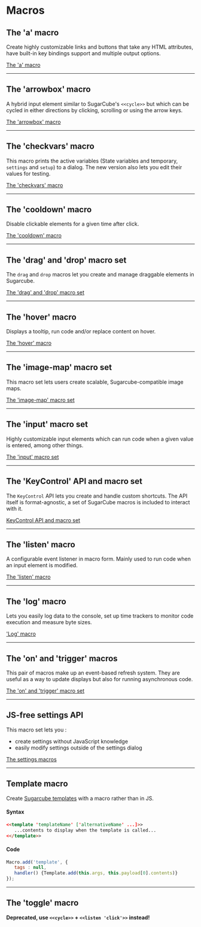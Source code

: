 # Macros #

## The 'a' macro ##

Create highly customizable links and buttons that take any HTML attributes, have built-in key bindings support and multiple output options.

[The 'a' macro](a-macro)

***

## The 'arrowbox' macro ##

A hybrid input element similar to SugarCube's `<<cycle>>` but which can be cycled in either directions by clicking, scrolling or using the arrow keys.

[The 'arrowbox' macro](arrowbox-macro)

***

## The 'checkvars' macro ##

This macro prints the active variables (State variables and temporary, `settings` and `setup`) to a dialog. The new version also lets you edit their values for testing.

[The 'checkvars' macro](checkvars-macro)

***

## The 'cooldown' macro ##

Disable clickable elements for a given time after click.

[The 'cooldown' macro](cooldown-macro)

***

## The 'drag' and 'drop' macro set ##

The `drag` and `drop` macros let you create and manage draggable elements in Sugarcube.

[The 'drag' and 'drop' macro set](drag-drop-macro)

***

## The 'hover' macro ##

Displays a tooltip, run code and/or replace content on hover.

[The 'hover' macro](hover-macro)

***

## The 'image-map' macro set

This macro set lets users create scalable, Sugarcube-compatible image maps.

[The 'image-map' macro set](image-map-macro)

***

## The 'input' macro set

Highly customizable input elements which can run code when a given value is entered, among other things.

[The 'input' macro set](input-macro)

***

## The 'KeyControl' API and macro set ##

The `KeyControl` API lets you create and handle custom shortcuts. The API itself is format-agnostic, a set of SugarCube macros is included to interact with it.

[KeyControl API and macro set](keycontrol-macros)

***

## The 'listen' macro ##

A configurable event listener in macro form. Mainly used to run code when an input element is modified.

[The 'listen' macro](listen-macro)

***

## The 'log' macro ##

Lets you easily log data to the console, set up time trackers to monitor code execution and measure byte sizes.

['Log' macro](log-macro)

***

## The 'on' and 'trigger' macros ##

This pair of macros make up an event-based refresh system. They are useful as a way to update displays but also for running asynchronous code.

[The 'on' and 'trigger' macro set](on-macro)

***

## JS-free settings API

This macro set lets you :
- create settings without JavaScript knowledge
- easily modify settings outside of the settings dialog

[The settings macros](settings-macros)

***

## Template macro ##

Create [Sugarcube templates](https://www.motoslave.net/sugarcube/2/docs/#template-api) with a macro rather than in JS.

#### Syntax
```html
<<template 'templateName' ['alternativeName' ...]>>
   ...contents to display when the template is called...
<</template>>
```

#### Code
```js
Macro.add('template', {
   tags : null,
   handler() {Template.add(this.args, this.payload[0].contents)}
});
```

***

## The 'toggle' macro ##

**Deprecated, use `<<cycle>>` + `<<listen 'click'>>` instead!**
